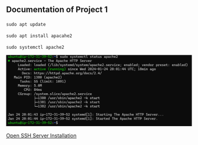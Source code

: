## Documentation of Project 1

`sudo apt update`

`sudo apt install apacahe2`

`sudo systemctl apache2`

![Apache-Status](./Images/Apache-Status.PNG)

[Open SSH Server Installation](https://learn.microsoft.com/en-us/windows-server/administration/openssh/openssh_keymanagement#host-key-generation)
